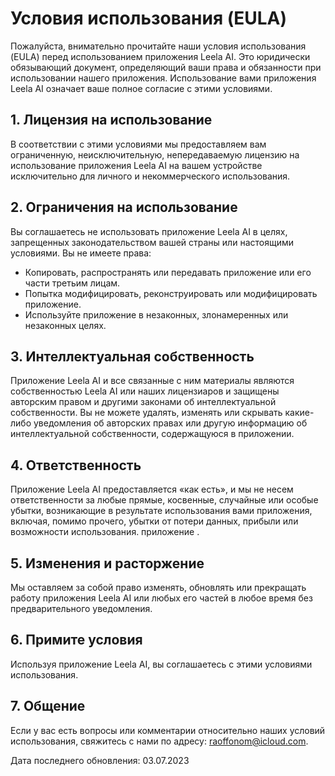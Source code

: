 # Условия использования (EULA)

Пожалуйста, внимательно прочитайте наши условия использования (EULA) перед использованием приложения Leela AI. Это юридически обязывающий документ, определяющий ваши права и обязанности при использовании нашего приложения. Использование вами приложения Leela AI означает ваше полное согласие с этими условиями.

## 1. Лицензия на использование

В соответствии с этими условиями мы предоставляем вам ограниченную, неисключительную, непередаваемую лицензию на использование приложения Leela AI на вашем устройстве исключительно для личного и некоммерческого использования.

## 2. Ограничения на использование

Вы соглашаетесь не использовать приложение Leela AI в целях, запрещенных законодательством вашей страны или настоящими условиями. Вы не имеете права:

- Копировать, распространять или передавать приложение или его части третьим лицам.
- Попытка модифицировать, реконструировать или модифицировать приложение.
- Используйте приложение в незаконных, злонамеренных или незаконных целях.

## 3. Интеллектуальная собственность

Приложение Leela AI и все связанные с ним материалы являются собственностью Leela AI или наших лицензиаров и защищены авторским правом и другими законами об интеллектуальной собственности. Вы не можете удалять, изменять или скрывать какие-либо уведомления об авторских правах или другую информацию об интеллектуальной собственности, содержащуюся в приложении.

## 4. Ответственность

Приложение Leela AI предоставляется «как есть», и мы не несем ответственности за любые прямые, косвенные, случайные или особые убытки, возникающие в результате использования вами приложения, включая, помимо прочего, убытки от потери данных, прибыли или возможности использования. приложение .

## 5. Изменения и расторжение

Мы оставляем за собой право изменять, обновлять или прекращать работу приложения Leela AI или любых его частей в любое время без предварительного уведомления.

## 6. Примите условия

Используя приложение Leela AI, вы соглашаетесь с этими условиями использования.

## 7. Общение

Если у вас есть вопросы или комментарии относительно наших условий использования, свяжитесь с нами по адресу: [raoffonom@icloud.com](mailto:raoffonom@icloud.com).

Дата последнего обновления: 03.07.2023

